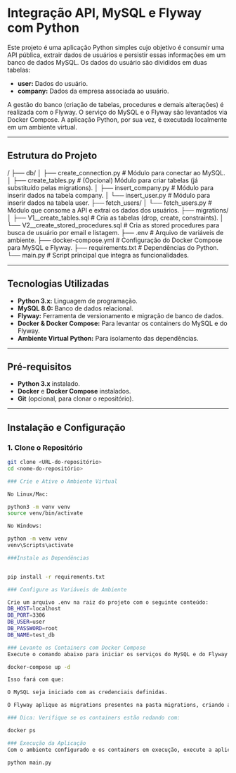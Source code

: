 # Integração API, MySQL e Flyway com Python

Este projeto é uma aplicação Python simples cujo objetivo é consumir uma API pública, extrair dados de usuários e persistir essas informações em um banco de dados MySQL. Os dados do usuário são divididos em duas tabelas:
- **user:** Dados do usuário.
- **company:** Dados da empresa associada ao usuário.

A gestão do banco (criação de tabelas, procedures e demais alterações) é realizada com o Flyway. O serviço do MySQL e o Flyway são levantados via Docker Compose. A aplicação Python, por sua vez, é executada localmente em um ambiente virtual.

---

## Estrutura do Projeto

<raiz-do-projeto>/ ├── db/ │ ├── create_connection.py # Módulo para conectar ao MySQL. │ ├── create_tables.py # (Opcional) Módulo para criar tabelas (já substituído pelas migrations). │ ├── insert_company.py # Módulo para inserir dados na tabela company. │ └── insert_user.py # Módulo para inserir dados na tabela user. ├── fetch_users/ │ └── fetch_users.py # Módulo que consome a API e extrai os dados dos usuários. ├── migrations/ │ ├── V1__create_tables.sql # Cria as tabelas (drop, create, constraints). │ └── V2__create_stored_procedures.sql # Cria as stored procedures para busca de usuário por email e listagem. ├── .env # Arquivo de variáveis de ambiente. ├── docker-compose.yml # Configuração do Docker Compose para MySQL e Flyway. ├── requirements.txt # Dependências do Python. └── main.py # Script principal que integra as funcionalidades.


---

## Tecnologias Utilizadas

- **Python 3.x:** Linguagem de programação.
- **MySQL 8.0:** Banco de dados relacional.
- **Flyway:** Ferramenta de versionamento e migração de banco de dados.
- **Docker & Docker Compose:** Para levantar os containers do MySQL e do Flyway.
- **Ambiente Virtual Python:** Para isolamento das dependências.

---

## Pré-requisitos

- **Python 3.x** instalado.
- **Docker** e **Docker Compose** instalados.
- **Git** (opcional, para clonar o repositório).

---

## Instalação e Configuração

### 1. Clone o Repositório

```bash
git clone <URL-do-repositório>
cd <nome-do-repositório>

### Crie e Ative o Ambiente Virtual

No Linux/Mac:

python3 -m venv venv
source venv/bin/activate

No Windows:

python -m venv venv
venv\Scripts\activate

###Instale as Dependências


pip install -r requirements.txt

### Configure as Variáveis de Ambiente

Crie um arquivo .env na raiz do projeto com o seguinte conteúdo:
DB_HOST=localhost
DB_PORT=3306
DB_USER=user
DB_PASSWORD=root
DB_NAME=test_db

### Levante os Containers com Docker Compose
Execute o comando abaixo para iniciar os serviços do MySQL e do Flyway:

docker-compose up -d

Isso fará com que:

O MySQL seja iniciado com as credenciais definidas.

O Flyway aplique as migrations presentes na pasta migrations, criando as tabelas e as stored procedures.

### Dica: Verifique se os containers estão rodando com:

docker ps

### Execução da Aplicação
Com o ambiente configurado e os containers em execução, execute a aplicação Python para consumir a API e persistir os dados:

python main.py
